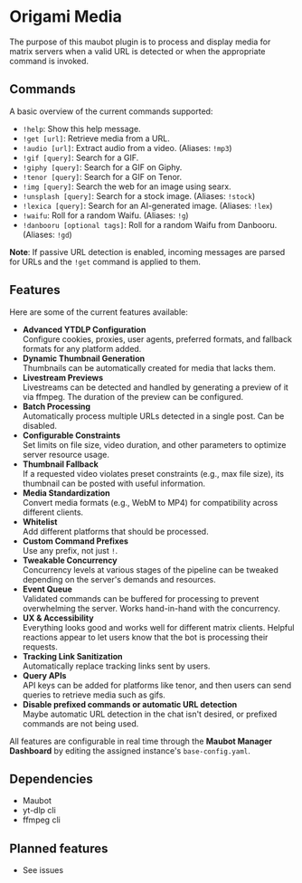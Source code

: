 # Origami Media

The purpose of this maubot plugin is to process and display media for matrix servers when a valid URL is detected or when the appropriate command is invoked.

## Commands

A basic overview of the current commands supported:

- `!help`: Show this help message.
- `!get [url]`: Retrieve media from a URL.
- `!audio [url]`: Extract audio from a video. (Aliases: `!mp3`)
- `!gif [query]`: Search for a GIF.
- `!giphy [query]`: Search for a GIF on Giphy.
- `!tenor [query]`: Search for a GIF on Tenor.
- `!img [query]`: Search the web for an image using searx.
- `!unsplash [query]`: Search for a stock image. (Aliases: `!stock`)
- `!lexica [query]`: Search for an AI-generated image. (Aliases: `!lex`)
- `!waifu`: Roll for a random Waifu. (Aliases: `!g`)
- `!danbooru [optional tags]`: Roll for a random Waifu from Danbooru. (Aliases: `!gd`)

**Note**: If passive URL detection is enabled, incoming messages are parsed for URLs and the `!get` command is applied to them.

## Features

Here are some of the current features available:

- **Advanced YTDLP Configuration**  
  Configure cookies, proxies, user agents, preferred formats, and fallback formats for any platform added.
- **Dynamic Thumbnail Generation**  
  Thumbnails can be automatically created for media that lacks them.
- **Livestream Previews**  
  Livestreams can be detected and handled by generating a preview of it via ffmpeg. The duration of the preview can be configured.
- **Batch Processing**  
  Automatically process multiple URLs detected in a single post. Can be disabled.
- **Configurable Constraints**  
  Set limits on file size, video duration, and other parameters to optimize server resource usage.
- **Thumbnail Fallback**  
  If a requested video violates preset constraints (e.g., max file size), its thumbnail can be posted with useful information.
- **Media Standardization**  
  Convert media formats (e.g., WebM to MP4) for compatibility across different clients.
- **Whitelist**  
  Add different platforms that should be processed.
- **Custom Command Prefixes**  
  Use any prefix, not just `!`.
- **Tweakable Concurrency**  
  Concurrency levels at various stages of the pipeline can be tweaked depending on the server's demands and resources.
- **Event Queue**  
  Validated commands can be buffered for processing to prevent overwhelming the server. Works hand-in-hand with the concurrency.
- **UX & Accessibility**  
  Everything looks good and works well for different matrix clients. Helpful reactions appear to let users know that the bot is processing their requests.
- **Tracking Link Sanitization**  
  Automatically replace tracking links sent by users.
- **Query APIs**  
  API keys can be added for platforms like tenor, and then users can send queries to retrieve media such as gifs.
- **Disable prefixed commands or automatic URL detection**  
  Maybe automatic URL detection in the chat isn't desired, or prefixed commands are not being used.

All features are configurable in real time through the **Maubot Manager Dashboard** by editing the assigned instance's `base-config.yaml`.

## Dependencies

- Maubot
- yt-dlp cli
- ffmpeg cli

## Planned features

- See issues
